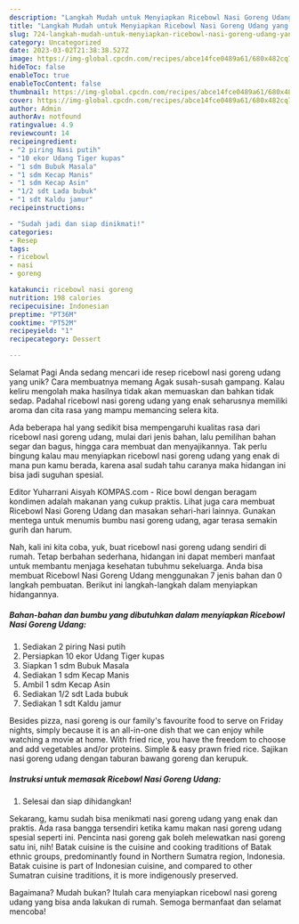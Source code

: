 ```yaml
---
description: "Langkah Mudah untuk Menyiapkan Ricebowl Nasi Goreng Udang yang Lezat, Mantap"
title: "Langkah Mudah untuk Menyiapkan Ricebowl Nasi Goreng Udang yang Lezat, Mantap"
slug: 724-langkah-mudah-untuk-menyiapkan-ricebowl-nasi-goreng-udang-yang-lezat-mantap
category: Uncategorized
date: 2023-03-02T21:38:38.527Z
image: https://img-global.cpcdn.com/recipes/abce14fce0489a61/680x482cq70/ricebowl-nasi-goreng-udang-foto-resep-utama.jpg
hideToc: false
enableToc: true
enableTocContent: false
thumbnail: https://img-global.cpcdn.com/recipes/abce14fce0489a61/680x482cq70/ricebowl-nasi-goreng-udang-foto-resep-utama.jpg
cover: https://img-global.cpcdn.com/recipes/abce14fce0489a61/680x482cq70/ricebowl-nasi-goreng-udang-foto-resep-utama.jpg
author: Admin
authorAv: notfound
ratingvalue: 4.9
reviewcount: 14
recipeingredient:
- "2 piring Nasi putih"
- "10 ekor Udang Tiger kupas"
- "1 sdm Bubuk Masala"
- "1 sdm Kecap Manis"
- "1 sdm Kecap Asin"
- "1/2 sdt Lada bubuk"
- "1 sdt Kaldu jamur"
recipeinstructions:

- "Sudah jadi dan siap dinikmati!"
categories:
- Resep
tags:
- ricebowl
- nasi
- goreng

katakunci: ricebowl nasi goreng 
nutrition: 198 calories
recipecuisine: Indonesian
preptime: "PT36M"
cooktime: "PT52M"
recipeyield: "1"
recipecategory: Dessert

---
```



Selamat Pagi Anda sedang mencari ide resep ricebowl nasi goreng udang yang unik? Cara membuatnya memang Agak susah-susah gampang. Kalau keliru mengolah maka hasilnya tidak akan memuaskan dan bahkan tidak sedap. Padahal ricebowl nasi goreng udang yang enak seharusnya memiliki aroma dan cita rasa yang mampu memancing selera kita.


Ada beberapa hal yang sedikit bisa mempengaruhi kualitas rasa dari ricebowl nasi goreng udang, mulai dari jenis bahan, lalu pemilihan bahan segar dan bagus, hingga cara membuat dan menyajikannya. Tak perlu bingung kalau mau menyiapkan ricebowl nasi goreng udang yang enak di mana pun kamu berada, karena asal sudah tahu caranya maka hidangan ini bisa jadi suguhan spesial.

Editor Yuharrani Aisyah KOMPAS.com - Rice bowl dengan beragam kondimen adalah makanan yang cukup praktis. Lihat juga cara membuat Ricebowl Nasi Goreng Udang dan masakan sehari-hari lainnya. Gunakan mentega untuk menumis bumbu nasi goreng udang, agar terasa semakin gurih dan harum.


Nah, kali ini kita coba, yuk, buat ricebowl nasi goreng udang sendiri di rumah. Tetap berbahan sederhana, hidangan ini dapat memberi manfaat untuk membantu menjaga kesehatan tubuhmu sekeluarga. Anda bisa membuat Ricebowl Nasi Goreng Udang menggunakan 7 jenis bahan dan 0 langkah pembuatan. Berikut ini langkah-langkah dalam menyiapkan hidangannya.

<!--inarticleads1-->

##### Bahan-bahan dan bumbu yang dibutuhkan dalam menyiapkan Ricebowl Nasi Goreng Udang:

1. Sediakan 2 piring Nasi putih
1. Persiapkan 10 ekor Udang Tiger kupas
1. Siapkan 1 sdm Bubuk Masala
1. Sediakan 1 sdm Kecap Manis
1. Ambil 1 sdm Kecap Asin
1. Sediakan 1/2 sdt Lada bubuk
1. Sediakan 1 sdt Kaldu jamur


Besides pizza, nasi goreng is our family&#39;s favourite food to serve on Friday nights, simply because it is an all-in-one dish that we can enjoy while watching a movie at home. With fried rice, you have the freedom to choose and add vegetables and/or proteins. Simple &amp; easy prawn fried rice. Sajikan nasi goreng udang dengan taburan bawang goreng dan kerupuk. 

<!--inarticleads2-->

##### Instruksi untuk memasak Ricebowl Nasi Goreng Udang:


1. Selesai dan siap dihidangkan!

Sekarang, kamu sudah bisa menikmati nasi goreng udang yang enak dan praktis. Ada rasa bangga tersendiri ketika kamu makan nasi goreng udang spesial seperti ini. Pencinta nasi goreng gak boleh melewatkan nasi goreng satu ini, nih! Batak cuisine is the cuisine and cooking traditions of Batak ethnic groups, predominantly found in Northern Sumatra region, Indonesia. Batak cuisine is part of Indonesian cuisine, and compared to other Sumatran cuisine traditions, it is more indigenously preserved. 

Bagaimana? Mudah bukan? Itulah cara menyiapkan ricebowl nasi goreng udang yang bisa anda lakukan di rumah. Semoga bermanfaat dan selamat mencoba!
